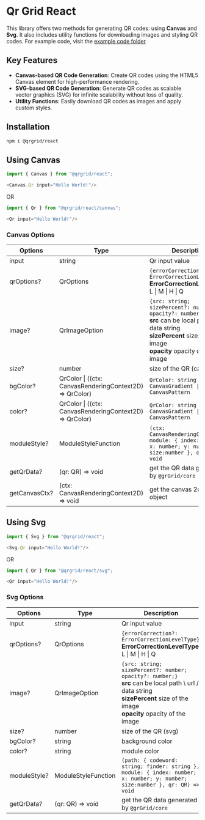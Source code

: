 # Qr Grid React

This library offers two methods for generating QR codes: using **Canvas** and **Svg**. It also includes utility functions for downloading images and styling QR codes. For example code, visit the [example code folder](https://github.com/yadav-saurabh/qrgrid/tree/main/examples/react)

## Key Features

- **Canvas-based QR Code Generation**: Create QR codes using the HTML5 Canvas element for high-performance rendering.
- **SVG-based QR Code Generation**: Generate QR codes as scalable vector graphics (SVG) for infinite scalability without loss of quality.
- **Utility Functions**: Easily download QR codes as images and apply custom styles.

## Installation

```bash
npm i @qrgrid/react
```

## Using Canvas

```javascript
import { Canvas } from "@qrgrid/react";

<Canvas.Qr input="Hello World!"/>
```

OR

```javascript
import { Qr } from "@qrgrid/react/canvas";

<Qr input="Hello World!"/>
```

### Canvas Options

| Options | Type | Description | Default |
| ------- | ------- | ----------- | ------- |
| input | string | Qr input value | - |
| qrOptions? | QrOptions | `{errorCorrection?: ErrorCorrectionLevelType}` <br/> **ErrorCorrectionLevelType**: L \| M \| H \| Q | - <br/> M is default in `@grGrid/core` |
| image? | QrImageOption | `{src: string; sizePercent?: number; opacity?: number;}` <br/> **src** can be local path \ url / data string <br/> **sizePercent** size of the image <br/> **opacity** opacity of the image | - <br/> - <br/> 20 <br/> 1 |
| size? | number | size of the QR (canvas) | 400 |
| bgColor? | QrColor \| ((ctx: CanvasRenderingContext2D) => QrColor) | `QrColor: string \| CanvasGradient \| CanvasPattern` | black |
| color? | QrColor \| ((ctx: CanvasRenderingContext2D) => QrColor) | `QrColor: string \| CanvasGradient \| CanvasPattern` | white |
| moduleStyle? | ModuleStyleFunction| `(ctx: CanvasRenderingContext2D, module: { index: number; x: number; y: number; size:number }, qr: QR) => void` | - |
| getQrData? | (qr: QR) => void| get the QR data generated by `@grGrid/core` | - |
| getCanvasCtx? | (ctx: CanvasRenderingContext2D) => void | get the canvas 2d context object | - |

## Using Svg

```javascript
import { Svg } from "@qrgrid/react";

<Svg.Qr input="Hello World!"/>
```

OR

```javascript
import { Qr } from "@qrgrid/react/svg";

<Qr input="Hello World!"/>
```

### Svg Options

| Options | Type | Description | Default |
| ------- | ------- | ----------- | ------- |
| input | string | Qr input value | - |
| qrOptions? | QrOptions | `{errorCorrection?: ErrorCorrectionLevelType}` <br/> **ErrorCorrectionLevelType**: L \| M \| H \| Q | - <br/> M is default in `@grGrid/core` |
| image? | QrImageOption | `{src: string; sizePercent?: number; opacity?: number;}` <br/> **src** can be local path \ url / data string <br/> **sizePercent** size of the image <br/> **opacity** opacity of the image | - <br/> - <br/> 20 <br/> 1 |
| size? | number | size of the QR (svg) | 400 |
| bgColor? | string | background color | black |
| color? | string | module color | white |
| moduleStyle? | ModuleStyleFunction| `(path: { codeword: string; finder: string }, module: { index: number; x: number; y: number; size:number }, qr: QR) => void` | - |
| getQrData? | (qr: QR) => void| get the QR data generated by `@grGrid/core` | - |
